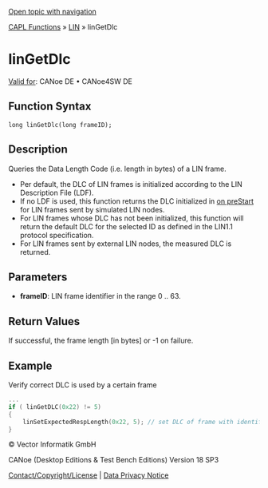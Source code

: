 [Open topic with navigation](../../../../../CANoeDEFamily.htm#Topics/CAPLFunctions/LIN/Functions/CAPLfunctionLINGetDLC.md)

[CAPL Functions](../../CAPLfunctions.md) » [LIN](../CAPLfunctionsLINOverview.md) » linGetDlc

# linGetDlc

[Valid for](../../../Shared/FeatureAvailability.md):  CANoe DE • CANoe4SW DE

## Function Syntax

```
long linGetDlc(long frameID);
```

## Description

Queries the Data Length Code (i.e. length in bytes) of a LIN frame.

- Per default, the DLC of LIN frames is initialized according to the LIN Description File (LDF).
- If no LDF is used, this function returns the DLC initialized in [on preStart](../../Other/EventProcedures/CAPLfunctionsEventproceduresMeasurementSystem.md) for LIN frames sent by simulated LIN nodes.
- For LIN frames whose DLC has not been initialized, this function will return the default DLC for the selected ID as defined in the LIN1.1 protocol specification.
- For LIN frames sent by external LIN nodes, the measured DLC is returned.

## Parameters

- **frameID**: LIN frame identifier in the range 0 .. 63.

## Return Values

If successful, the frame length [in bytes] or -1 on failure.

## Example

Verify correct DLC is used by a certain frame

```c
...
if ( linGetDLC(0x22) != 5)
{
    linSetExpectedRespLength(0x22, 5); // set DLC of frame with identifier 0x22 to be 5
}
```

© Vector Informatik GmbH

CANoe (Desktop Editions & Test Bench Editions) Version 18 SP3

[Contact/Copyright/License](../../../Shared/ContactCopyrightLicense.md) | [Data Privacy Notice](https://www.vector.com/int/en/company/get-info/privacy-policy/)
